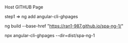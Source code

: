 



Host GITHUB Page

step1 => ng add angular-cli-ghpages

ng build --base-href "https://ran1-987.github.io/spa-ng-1/"

npx angular-cli-ghpages --dir=dist/spa-ng-1